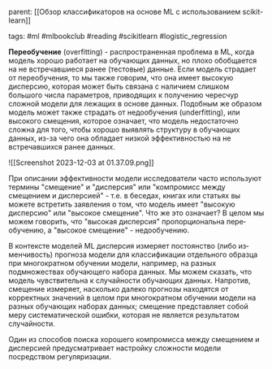parent: [[Обзор классификаторов на основе ML с использованием scikit-learn]]

tags: #ml #mlbookclub #reading #scikitlearn #logistic_regression 

**Переобучение** (overfitting) - распространенная проблема в ML, когда модель хорошо работает на обучающих данных, но плохо обобщается на не встречавшиеся ранее (тестовые) данные. Если модель страдает от переобучения, то мы также говорим, что она имеет высокую дисперсию, которая может быть связана с наличием слишком большого числа параметров, приводящих к получению чересчур сложной модели для лежащих в основе данных. Подобным же образом модель может также страдать от недообучения (underfitting), или высокого смещения, которое означает, что модель недостаточно сложна для того, чтобы хорошо выявлять структуру в обучающих данных, из-за чего она обладает низкой эффективностью на не встречавшихся ранее данных.

![[Screenshot 2023-12-03 at 01.37.09.png]]

При описании эффективности модели исследователи часто исполь­зуют термины "смещение" и "дисперсия" или "компромисс между смещением и дисперсией" - т.е. в беседах, книгах или статьях вы можете встретить заявления о том, что модель имеет "высокую дисперсию" или "высокое смещение". Что же это означает? В целом мы можем говорить, что "высокая дисперсия" пропорциональна пере­обучению, а "высокое смещение" - недообучению.

В контексте моделей ML дисперсия измеряет постоянство (либо из­ менчивость) прогноза модели для классификации отдельного образца при многократном обучении модели, например, на разных подмножествах обучающего набора данных. Мы можем сказать, что модель чувствительна к случайности обучающих данных. Напротив, смещение измеряет, насколько далеко прогнозы находятся от корректных значений в целом при многократном обучении модели на разных обучающих наборах данных; смещение представляет собой меру систематической ошибки, которая не является результатом случайности.

Один из способов поиска хорошего компромисса между смещением и дисперсией предусматривает настройку сложности модели посредством регуляризации.
